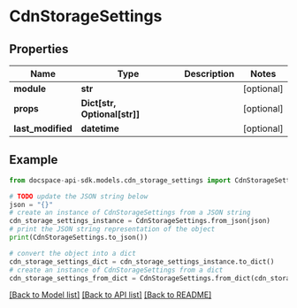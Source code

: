 # CdnStorageSettings

## Properties

Name | Type | Description | Notes
------------ | ------------- | ------------- | -------------
**module** | **str** |  | [optional] 
**props** | **Dict[str, Optional[str]]** |  | [optional] 
**last_modified** | **datetime** |  | [optional] 

## Example

```python
from docspace-api-sdk.models.cdn_storage_settings import CdnStorageSettings

# TODO update the JSON string below
json = "{}"
# create an instance of CdnStorageSettings from a JSON string
cdn_storage_settings_instance = CdnStorageSettings.from_json(json)
# print the JSON string representation of the object
print(CdnStorageSettings.to_json())

# convert the object into a dict
cdn_storage_settings_dict = cdn_storage_settings_instance.to_dict()
# create an instance of CdnStorageSettings from a dict
cdn_storage_settings_from_dict = CdnStorageSettings.from_dict(cdn_storage_settings_dict)
```
[[Back to Model list]](../README.md#documentation-for-models) [[Back to API list]](../README.md#documentation-for-api-endpoints) [[Back to README]](../README.md)


